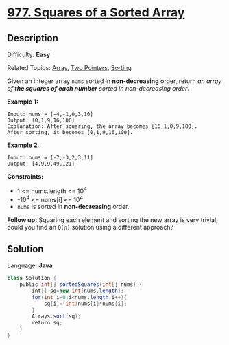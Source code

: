 # [977\. Squares of a Sorted Array](https://leetcode.com/problems/squares-of-a-sorted-array/)

## Description

Difficulty: **Easy**  

Related Topics: [Array](https://leetcode.com/tag/array/), [Two Pointers](https://leetcode.com/tag/two-pointers/), [Sorting](https://leetcode.com/tag/sorting/)


Given an integer array `nums` sorted in **non-decreasing** order, return _an array of **the squares of each number** sorted in non-decreasing order_.

**Example 1:**

```
Input: nums = [-4,-1,0,3,10]
Output: [0,1,9,16,100]
Explanation: After squaring, the array becomes [16,1,0,9,100].
After sorting, it becomes [0,1,9,16,100].
```

**Example 2:**

```
Input: nums = [-7,-3,2,3,11]
Output: [4,9,9,49,121]
```

**Constraints:**

*   <span>1 <= nums.length <=</span> 10<sup>4</sup>
*   -10<sup>4</sup> <= nums[i] <= 10<sup>4</sup>
*   `nums` is sorted in **non-decreasing** order.

**Follow up:** Squaring each element and sorting the new array is very trivial, could you find an `O(n)` solution using a different approach?

## Solution

Language: **Java**

```java
class Solution {
    public int[] sortedSquares(int[] nums) {
        int[] sq=new int[nums.length];
        for(int i=0;i<nums.length;i++){
            sq[i]=(int)nums[i]*nums[i];
        }
        Arrays.sort(sq);
        return sq;
    }
}
```
